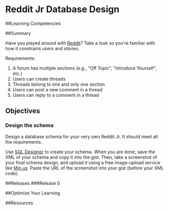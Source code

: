 # Reddit Jr Database Design 
 
##Learning Competencies 

##Summary 

 Have you played around with [Reddit](http://reddit.com)?  Take a look so you're familiar with how it constrains users and stories.

Requirements:

1. A forum has multiple sections (e.g., "Off Topic", "Introduce Yourself", etc.)
2. Users can create threads
3. Threads belong to one and only one section
4. Users can post a new comment in a thread
5. Users can reply to a comment in a thread

## Objectives

### Design the schema

Design a database schema for your very own Reddit Jr.  It should meet all the requirements.

Use [SQL Designer](/sql.html) to create your schema.  When you are done, save the XML of your schema and copy it into the gist. Then, take a screenshot of your final schema design, and upload it using a free image-upload service like [Min.us](http://minus.com).  Paste the URL of the screenshot into your gist (before your XML code). 

##Releases
###Release 0 

##Optimize Your Learning 

##Resources